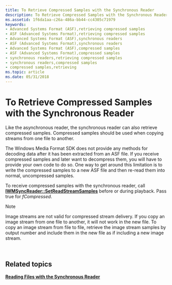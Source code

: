 ```yaml
---
title: To Retrieve Compressed Samples with the Synchronous Reader
description: To Retrieve Compressed Samples with the Synchronous Reader
ms.assetid: 1f6da1aa-c26a-486a-bb44-cc4305c71979
keywords:
- Advanced Systems Format (ASF),retrieving compressed samples
- ASF (Advanced Systems Format),retrieving compressed samples
- Advanced Systems Format (ASF),synchronous readers
- ASF (Advanced Systems Format),synchronous readers
- Advanced Systems Format (ASF),compressed samples
- ASF (Advanced Systems Format),compressed samples
- synchronous readers,retrieving compressed samples
- synchronous readers,compressed samples
- compressed samples,retrieving
ms.topic: article
ms.date: 05/31/2018
---
```


# To Retrieve Compressed Samples with the Synchronous Reader

Like the asynchronous reader, the synchronous reader can also retrieve compressed samples. Compressed samples should be used when copying streams from one file to another.

The Windows Media Format SDK does not provide any methods for decoding data after it has been extracted from an ASF file. If you receive compressed samples and later want to decompress them, you will have to provide your own code to do so. One way to get around this limitation is to write the compressed samples to a new ASF file and then re-read them into normal, uncompressed samples.

To receive compressed samples with the synchronous reader, call [**IWMSyncReader::SetReadStreamSamples**](/windows/desktop/api/Wmsdkidl/nf-wmsdkidl-iwmsyncreader-setreadstreamsamples) before or during playback. Pass true for *fCompressed*.

> [!Note]  
> Image streams are not valid for compressed stream delivery. If you copy an image stream from one file to another, it will not work in the new file. To copy an image stream from file to file, retrieve the image stream samples by output number and include them in the new file as if including a new image stream.

 

## Related topics

<dl> <dt>

[**Reading Files with the Synchronous Reader**](reading-files-with-the-synchronous-reader.md)
</dt> </dl>

 

 





